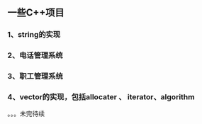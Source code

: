 ## 一些C++项目

### 1、string的实现

### 2、电话管理系统

### 3、职工管理系统

### 4、vector的实现，包括allocater 、 iterator、algorithm

。。。未完待续
